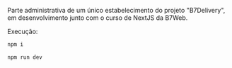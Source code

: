 Parte administrativa de um único estabelecimento do projeto "B7Delivery", em desenvolvimento junto com o curso de NextJS da B7Web.

Execução:
```bash
npm i

npm run dev
```
